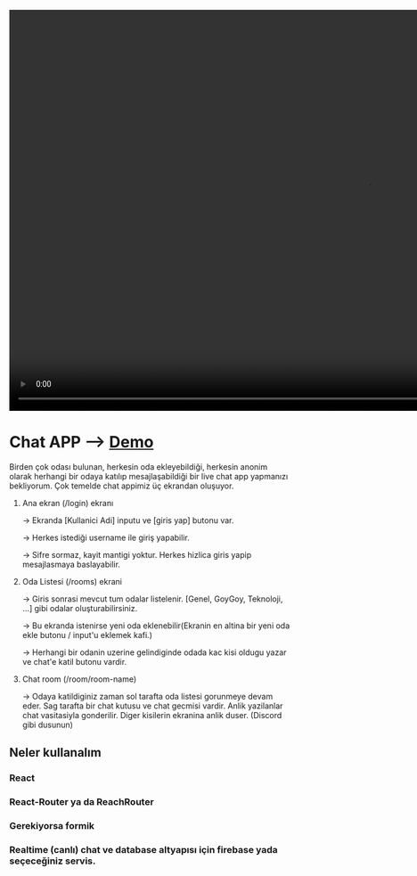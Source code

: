 
<video src="https://user-images.githubusercontent.com/58252790/129451307-49c6cb06-70bf-487a-aef5-4b67ce42c337.mp4" width="1280" height="720" controls preload autoplay></video>


# Chat APP --> [Demo](https://chat-app-teamc.netlify.app/)

Birden çok odası bulunan, herkesin oda ekleyebildiği, herkesin anonim olarak herhangi bir odaya katılıp mesajlaşabildiği bir live chat app yapmanızı bekliyorum.
Çok temelde chat appimiz üç ekrandan oluşuyor.

1. Ana ekran (/login) ekranı

   -> Ekranda [Kullanici Adi] inputu ve [giris yap] butonu var.

   -> Herkes istediği username ile giriş yapabilir.

   -> Sifre sormaz, kayit mantigi yoktur. Herkes hizlica giris yapip mesajlasmaya baslayabilir.

2. Oda Listesi (/rooms) ekrani

   -> Giris sonrasi mevcut tum odalar listelenir. [Genel, GoyGoy, Teknoloji, ...] gibi odalar oluşturabilirsiniz.

   -> Bu ekranda istenirse yeni oda eklenebilir(Ekranin en altina bir yeni oda ekle butonu / input'u eklemek kafi.)

   -> Herhangi bir odanin uzerine gelindiginde odada kac kisi oldugu yazar ve chat'e katil butonu vardir.

3. Chat room (/room/room-name)

   -> Odaya katildiginiz zaman sol tarafta oda listesi gorunmeye devam eder. Sag tarafta bir chat kutusu ve chat gecmisi vardir. Anlik yazilanlar chat vasitasiyla gonderilir. Diger kisilerin ekranina anlik duser. (Discord gibi dusunun)

## Neler kullanalım

### React

### React-Router ya da ReachRouter

### Gerekiyorsa formik

### Realtime (canlı) chat ve database altyapısı için firebase yada seçeceğiniz servis.
